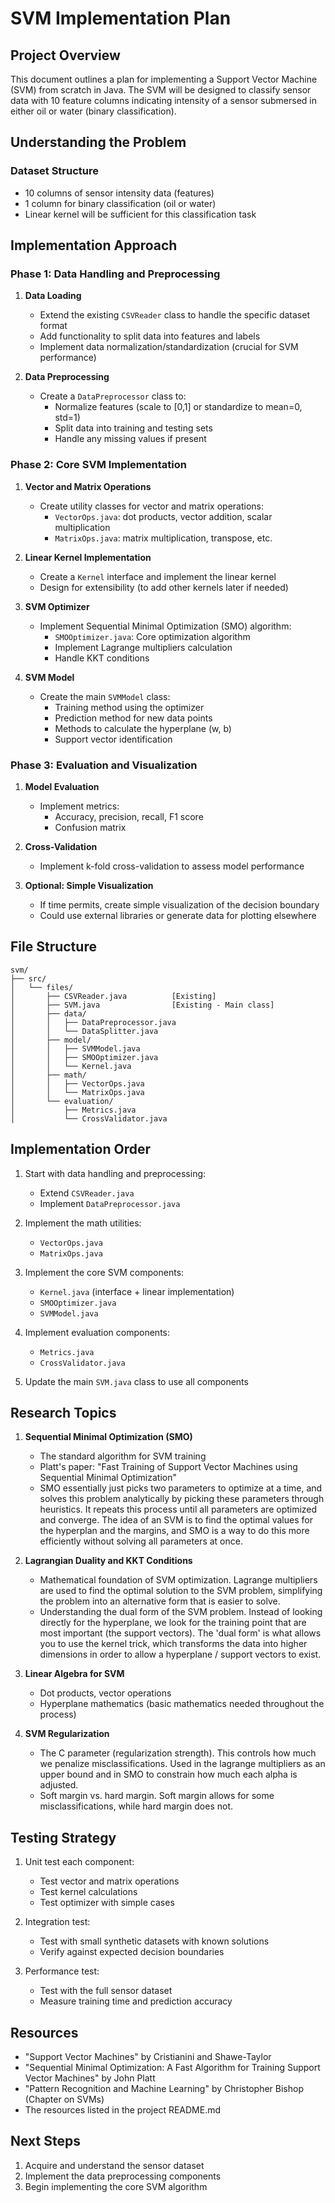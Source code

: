 # SVM Implementation Plan

## Project Overview
This document outlines a plan for implementing a Support Vector Machine (SVM) from scratch in Java. The SVM will be designed to classify sensor data with 10 feature columns indicating intensity of a sensor submersed in either oil or water (binary classification).

## Understanding the Problem

### Dataset Structure
- 10 columns of sensor intensity data (features)
- 1 column for binary classification (oil or water)
- Linear kernel will be sufficient for this classification task

## Implementation Approach

### Phase 1: Data Handling and Preprocessing
1. **Data Loading**
   - Extend the existing `CSVReader` class to handle the specific dataset format
   - Add functionality to split data into features and labels
   - Implement data normalization/standardization (crucial for SVM performance)

2. **Data Preprocessing**
   - Create a `DataPreprocessor` class to:
     - Normalize features (scale to [0,1] or standardize to mean=0, std=1)
     - Split data into training and testing sets
     - Handle any missing values if present

### Phase 2: Core SVM Implementation

1. **Vector and Matrix Operations**
   - Create utility classes for vector and matrix operations:
     - `VectorOps.java`: dot products, vector addition, scalar multiplication
     - `MatrixOps.java`: matrix multiplication, transpose, etc.

2. **Linear Kernel Implementation**
   - Create a `Kernel` interface and implement the linear kernel
   - Design for extensibility (to add other kernels later if needed)

3. **SVM Optimizer**
   - Implement Sequential Minimal Optimization (SMO) algorithm:
     - `SMOOptimizer.java`: Core optimization algorithm
     - Implement Lagrange multipliers calculation
     - Handle KKT conditions

4. **SVM Model**
   - Create the main `SVMModel` class:
     - Training method using the optimizer
     - Prediction method for new data points
     - Methods to calculate the hyperplane (w, b)
     - Support vector identification

### Phase 3: Evaluation and Visualization

1. **Model Evaluation**
   - Implement metrics:
     - Accuracy, precision, recall, F1 score
     - Confusion matrix

2. **Cross-Validation**
   - Implement k-fold cross-validation to assess model performance

3. **Optional: Simple Visualization**
   - If time permits, create simple visualization of the decision boundary
   - Could use external libraries or generate data for plotting elsewhere

## File Structure

```
svm/
├── src/
│   └── files/
│       ├── CSVReader.java          [Existing]
│       ├── SVM.java                [Existing - Main class]
│       ├── data/
│       │   ├── DataPreprocessor.java
│       │   └── DataSplitter.java
│       ├── model/
│       │   ├── SVMModel.java
│       │   ├── SMOOptimizer.java
│       │   └── Kernel.java
│       ├── math/
│       │   ├── VectorOps.java
│       │   └── MatrixOps.java
│       └── evaluation/
│           ├── Metrics.java
│           └── CrossValidator.java
```

## Implementation Order

1. Start with data handling and preprocessing:
   - Extend `CSVReader.java`
   - Implement `DataPreprocessor.java`

2. Implement the math utilities:
   - `VectorOps.java`
   - `MatrixOps.java`

3. Implement the core SVM components:
   - `Kernel.java` (interface + linear implementation)
   - `SMOOptimizer.java`
   - `SVMModel.java`

4. Implement evaluation components:
   - `Metrics.java`
   - `CrossValidator.java`

5. Update the main `SVM.java` class to use all components

## Research Topics

1. **Sequential Minimal Optimization (SMO)**
   - The standard algorithm for SVM training
   - Platt's paper: "Fast Training of Support Vector Machines using Sequential Minimal Optimization"
   - SMO essentially just picks two parameters to optimize at a time, and solves this problem analytically by picking these parameters through heuristics. It repeats this process until all
   parameters are optimized and converge. The idea of an SVM is to find the optimal values for the hyperplan and the margins, and SMO is a way to do this more efficiently without solving all parameters at once.

2. **Lagrangian Duality and KKT Conditions**
   - Mathematical foundation of SVM optimization. Lagrange multipliers are used to find the optimal solution to the SVM problem, simplifying the problem into an alternative form that is easier
   to solve.
   - Understanding the dual form of the SVM problem. Instead of looking directly for the hyperplane,
   we look for the training point that are most important (the support vectors). The 'dual form' is what allows you to use the kernel trick, which transforms the data into higher dimensions in order to allow a hyperplane / support vectors to exist.

3. **Linear Algebra for SVM**
   - Dot products, vector operations
   - Hyperplane mathematics (basic mathematics needed throughout the process)

4. **SVM Regularization**
   - The C parameter (regularization strength). This controls how much we penalize misclassifications. Used in the lagrange multipliers as an upper bound and in SMO
   to constrain how much each alpha is adjusted.
   - Soft margin vs. hard margin. Soft margin allows for some misclassifications, while hard margin does not.

## Testing Strategy

1. Unit test each component:
   - Test vector and matrix operations
   - Test kernel calculations
   - Test optimizer with simple cases

2. Integration test:
   - Test with small synthetic datasets with known solutions
   - Verify against expected decision boundaries

3. Performance test:
   - Test with the full sensor dataset
   - Measure training time and prediction accuracy

## Resources

- "Support Vector Machines" by Cristianini and Shawe-Taylor
- "Sequential Minimal Optimization: A Fast Algorithm for Training Support Vector Machines" by John Platt
- "Pattern Recognition and Machine Learning" by Christopher Bishop (Chapter on SVMs)
- The resources listed in the project README.md

## Next Steps

1. Acquire and understand the sensor dataset
2. Implement the data preprocessing components
3. Begin implementing the core SVM algorithm
